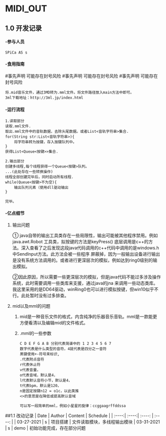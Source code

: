 # MIDI_OUT
## 1.0 开发记录
#### -参与人员
    SPiCa AS s
#### -食用指南
#事先声明 可能存在封号风险
#事先声明 可能存在封号风险
#事先声明 可能存在封号风险

    将.mid音乐文件，通过3MD转为.mml文件。将文件路径放入main方法中即可。
    3ml下载地址：http://3ml.jp/index.html
#### -运行流程
    1.读取部分
    读取.mml文件.
    取出.mml文件中的音轨数据，去除头尾数据。或者List<音轨字符串>集合.
    for(String str:List<音轨字符串>){
        将字符串转为按键，存入按键队列中。
    }
    获得List<Queue<按键>>集合.

    2.输出部分
    创建多线程,每个线程获得一个Queue<按键>队列。
    ...(此处存在一些转换操作)
    线程全部创建完毕后，同时启动所有线程.
    while(Queue<按键>不为空){
        输出队列元素（使用dll驱动输出
    }

    完毕。
#### -亿点细节
1. 输出问题

      ① java自带的输出工具类存在一些局限性，输出可能被其他程序禁用。例如 java.awt.Robot 工具类，拟按键的方法是keyPress()
    底层调用是c++的方法。深入查看了之后发现这段java代码调用的c++代码中调用的是windows.h中SendInput方法。此方法会被一些程序
    屏蔽掉，因为一般输出设备进行输出是没有系统方法调用的。或者进行更深层次的模拟，例如达到ring0级别的输出模拟。

      ②因此原因，所以需要一些更深层次的模拟，但是java代码不能过多涉及操作系统，此时需要调用一些类库来支援，通过java的jna
    来调用一些动态类库。我这里采用的是DD64驱动，winRing0也可以进行模拟按键，但win10似乎不行。此处暂时没有过多排查。
   
2. mid以及mml的问题

   1. mid是一种音乐文件的格式，内含纯净的乐器音乐音轨。mml是一款能更方便看清以及编辑mid的文件格式。

   2. .mml的一些参数

          C D E F G A B 分别代表简谱中的 1 2 3 4 5 6 7
          数字代表是什么类型的音符，4就代表是四分之一音符
          黑键使用+-符号来标识,
          .代表附点音符
          r代表休止符
          v代表音量，
          o代表音域，默认是4，
          l代表默认音符小节，默认是4，
          t代表bpm，默认是120，
          n是固定按键n12 = o1c，以此类推
          <>的意思是在降低或提高默认音域

          可以写一段简单的mml，例如小星星的旋律：ccggaagrffddssa
##1.1 改动记录
| Date | Author | Content | Schedule | 
| :----:| :----:| :----: | :----: |
| 03-27-2021 | s | 项目搭建 | 文件读取模块，多线程输出模块
| 03-31-2021 | s | demo | 初始功能完成，存在部分问题
